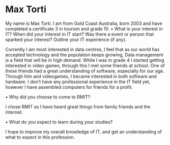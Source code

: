 <html>
  
  <head> 
  <h1>Max Torti</h1>
  My name is Max Torti. I am from Gold Coast Australia, born 2003 and have completed a certificate 3 in tourism and grade 10. 

  </head>
  
  <body
  I have knowledge in Java, MySQL, HTML and CSS, I am planning on learning Python and JavaScript in the future. 
In August 2017 when I was 14, I saved some money from my job, with this money I purchased the hardware needed to make an Ethereum mining rig. The mining rig was small (2x RX 570’s) but it really worked into my interest of computers, I have continued following computer hardware and software creation to this day.

• What is your interest in IT? When did your interest in IT start? Was there a event or person that sparked your interest? Outline your IT experience (if any). 

Currently I am most interested in data centres, I feel that as our world has accepted technology and the population keeps growing, Data management is a field that will be in high demand.
While I was in grade 4 I started getting interested in video games, through this I met some friends at school. One of these friends had a great understanding of software, especially for our age. Through him and videogames, I became interested in both software and hardware.
I don’t have any professional experience in the IT field yet, however I have assembled computers for friends for a profit.

• Why did you choose to come to RMIT? 

I chose RMIT as I have heard great things from family friends and the internet.

• What do you expect to learn during your studies?

I hope to improve my overall knowledge of IT, and get an understanding of what to expect in this profession.

  </body>
  
  </html>
